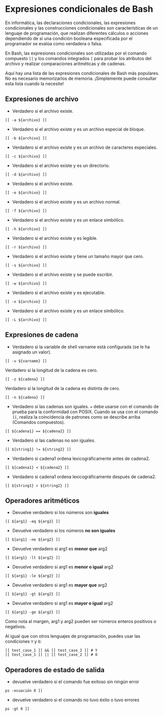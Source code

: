 # Expresiones condicionales de Bash

En informática, las declaraciones condicionales, las expresiones condicionales y las construcciones condicionales son características de un lenguaje de programación, que realizan diferentes cálculos o acciones dependiendo de si una condición booleana especificada por el programador se evalúa como verdadera o falsa.

En Bash, las expresiones condicionales son utilizadas por el comando compuesto `[[` y los comandos integrados `[` para probar los atributos del archivo y realizar comparaciones aritméticas y de cadenas.

Aquí hay una lista de las expresiones condicionales de Bash más populares. No es necesario memorizarlos de memoria. ¡Simplemente puede consultar esta lista cuando la necesite!

## Expresiones de archivo

* Verdadero si el archivo existe.

```golpecito
[[ -a ${archivo} ]]
```

* Verdadero si el archivo existe y es un archivo especial de bloque.

```golpecito
[[ -b ${archivo} ]]
```

* Verdadero si el archivo existe y es un archivo de caracteres especiales.

```golpecito
[[ -c ${archivo} ]]
```

* Verdadero si el archivo existe y es un directorio.

```golpecito
[[ -d ${archivo} ]]
```

* Verdadero si el archivo existe.

```golpecito
[[ -e ${archivo} ]]
```

* Verdadero si el archivo existe y es un archivo normal.

```golpecito
[[ -f ${archivo} ]]
```

* Verdadero si el archivo existe y es un enlace simbólico.

```golpecito
[[ -h ${archivo} ]]
```

* Verdadero si el archivo existe y es legible.

```golpecito
[[ -r ${archivo} ]]
```

* Verdadero si el archivo existe y tiene un tamaño mayor que cero.

```golpecito
[[ -s ${archivo} ]]
```

* Verdadero si el archivo existe y se puede escribir.

```golpecito
[[ -w ${archivo} ]]
```

* Verdadero si el archivo existe y es ejecutable.

```golpecito
[[ -x ${archivo} ]]
```

* Verdadero si el archivo existe y es un enlace simbólico.

```golpecito
[[ -L ${archivo} ]]
```

## Expresiones de cadena

* Verdadero si la variable de shell varname está configurada (se le ha asignado un valor).

```golpecito
[[ -v ${varname} ]]
```

Verdadero si la longitud de la cadena es cero.

```golpecito
[[ -z ${cadena} ]]
```

Verdadero si la longitud de la cadena es distinta de cero.

```golpecito
[[ -n ${cadena} ]]
```

* Verdadero si las cadenas son iguales. `=` debe usarse con el comando de prueba para la conformidad con POSIX. Cuando se usa con el comando `[[`, realiza la coincidencia de patrones como se describe arriba (Comandos compuestos).

```golpecito
[[ ${cadena1} == ${cadena2} ]]
```

* Verdadero si las cadenas no son iguales.

```golpecito
[[ ${string1} != ${string2} ]]
```

* Verdadero si cadena1 ordena lexicográficamente antes de cadena2.

```golpecito
[[ ${cadena1} < ${cadena2} ]]
```

* Verdadero si cadena1 ordena lexicográficamente después de cadena2.

```golpecito
[[ ${string1} > ${string2} ]]
```

## Operadores aritméticos

* Devuelve verdadero si los números son **iguales**

```golpecito
[[ ${arg1} -eq ${arg2} ]]
```

* Devuelve verdadero si los números **no son iguales**

```golpecito
[[ ${arg1} -ne ${arg2} ]]
```

* Devuelve verdadero si arg1 es **menor que** arg2

```golpecito
[[ ${arg1} -lt ${arg2} ]]
```

* Devuelve verdadero si arg1 es **menor o igual** arg2

```golpecito
[[ ${arg1} -le ${arg2} ]]
```

* Devuelve verdadero si arg1 es **mayor que** arg2

```golpecito
[[ ${arg1} -gt ${arg2} ]]
```

* Devuelve verdadero si arg1 es **mayor o igual** arg2

```golpecito
[[ ${arg1} -ge ${arg2} ]]
```

Como nota al margen, arg1 y arg2 pueden ser números enteros positivos o negativos.

Al igual que con otros lenguajes de programación, puedes usar las condiciones `Y` y `O`:

```golpecito
[[ test_case_1 ]] && [[ test_case_2 ]] # Y
[[ test_case_1 ]] || [[ test_case_2 ]] # O
```

## Operadores de estado de salida

* devuelve verdadero si el comando fue exitoso sin ningún error

```golpecito
ps -ecuación 0 ]]
```

* devuelve verdadero si el comando no tuvo éxito o tuvo errores

```golpecito
ps -gt 0 ]]
```